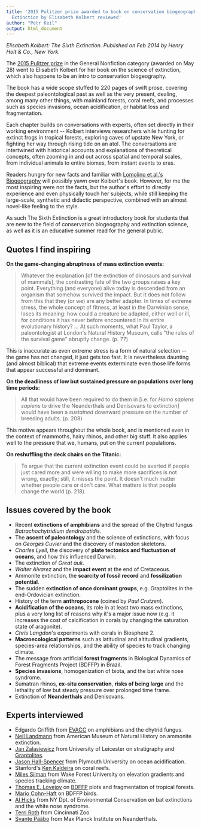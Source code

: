 ```yaml
---
title: '2015 Pulitzer prize awarded to book on conservation biogeography: The Sixth
  Extinction by Elisabeth Kolbert reviewed'
author: "Petr Keil"
output: html_document
---
```


*Elisabeth Kolbert: The Sixth Extinction. Published on Feb 2014 by Henry Holt & Co., New York.*

The [2015 Pulitzer prize](http://www.pulitzer.org/awards/2015) in the General Nonfiction category (awarded on May 28) went to Elisabeth Kolbert for her book on the science of extinction, which also happens to be an intro to conservation biogeography.

The book has a wide scope stuffed to 220 pages of swift prose, covering the deepest paleontological past as well as the very present, dealing, among many other things, with mainland forests, coral reefs, and processes such as species invasions, ocean acidification, or habitat loss and fragmentation.     

Each chapter builds on conversations with experts, often set directly in their working environment -- Kolbert interviews researchers while hunting for
extinct frogs in tropical forests, exploring caves of upstate New York, or fighting her way through rising tide on an atol. The conversations are intertwined with historical accounts and explanations of theoretical concepts, often zooming
in and out across spatial and temporal scales, from individual animals to entire 
biomes, from instant events to eras.

Readers hungry for new facts and familiar with [Lomolino et al.'s 
Biogeography](http://www.sinauer.com/biogeography-4e.html) will possibly yawn over
Kolbert's book. However, for me the most inspiring were not the facts, but the 
author's effort to directly experience and even physically touch her subjects, 
while still keeping the large-scale, synthetic and didactic perspective, combined
with an almost novel-like feeling to the style.

As such The Sixth Extinction is a great introductory book for students that are new to the field of conservation biogeography and extinction science, as well as it is
an educative summer read for the general public.

## Quotes I find inspiring

**On the game-changing abruptness of mass extinction events:**

> Whatever the explanation [of the extinction of dinosaurs and survival of mammals], the contrasting fate of the two groups raises a key point. Everything (and everyone) alive today is descended from an organism that somehow survived the impact. But it does not follow from this that they (or we) are any better adapter. In times of extreme stress, the whole concept of fitness, at least in the Darwinian sense, loses its meaning: how could a creature be adapted, either well or ill, for conditions it has never before encountered in its entire evolutionary history? ... At such moments, what Paul Taylor, a paleontologist at London's Natural History Museum, calls "the rules of the survival game" abruptly change. (p. 77)

This is inaccurate as even extreme stress is a form of
natural selection -- the game has not changed, it just gets too fast. It is nevertheless daunting (and almost biblical) that extreme events exterminate even those life forms that appear successful and dominant.

**On the deadliness of low but sustained pressure on populations over long time periods:**

> All that would have been required to do them in [i.e. for *Homo sapiens sapiens* to drive the Neanderthals and Denisovans to extinction] would have been a *sustained* downward pressure on the number of breeding adults. (p. 208)

This motive appears throughout the whole book, and is mentioned even in 
the context of mammoths, hairy rhinos, and other big stuff. It also applies well to the pressure that we, humans, put on the current populations. 

**On reshuffling the deck chairs on the Titanic:**

> To argue that the current extinction event could be
 averted if people just cared more and were willing to
make more sacrifices is not wrong, exactly; still, it
 misses the point. It doesn't much matter whether people
care or don't care. What matters is that people change 
the world (p. 218).


## Issues covered by the book
- Recent **extinctions of amphibians** and the spread of the Chytrid fungus *Batrachochytridium dendrobatidis*.
- The **ascent of paleontology** and the science of extinctions, with focus on *Georges Cuvier* and the discovery of mastodon skeletons.
- *Charles Lyell*, the discovery of **plate tectonics and fluctuation of oceans**, and how this influenced Darwin.
- The extinction of *Great auk*.
- *Walter Alvarez* and the **impact event** at the end of Cretaceous.
- Ammonite extinction, the **scarcity of fossil record** and **fossilization potential**.
- The sudden **extinction of once dominant groups**, e.g. Graptolites in the end-Ordovician extinction.
- History of the term **anthropocene** (coined by *Paul Crutzen*).
- **Acidification of the oceans**, its role in at least two mass extinctions, plus a very long list of reasons why it's a major issue now (e.g. it increases the cost of calcification in corals by changing the saturation state of aragonite).
- *Chris Langdon*'s experiments with corals in Biosphere 2.
- **Macroecological patterns** such as latitudinal and altitudinal gradients, species-area relationships, and the ability of species to track changing climate.
- The message from artificial **forest fragments** in Biological Dynamics of Forest Fragments Project (BDFFP) in Brazil.
- **Species invasions**, homogenization of biota, and the bat white nose syndrome.
- Sumatran rhinos, **ex-situ conservation**, **risks of being large** and the lethality of low but steady pressure over prolonged time frame.
- Extinction of **Neanderthals** and Denisovans.

## Experts interviewed
- Edgardo Griffith from [EVACC](http://amphibianrescue.org/tag/evacc/) on amphibians
and the chytrid fungus.
- [Neil Landmann](http://www.amnh.org/our-research/staff-directory/neil-landman) from American Museum of Natural History on ammonite extinction.
- [Jan Zalasiewicz](http://www2.le.ac.uk/departments/geology/people/zalasiewicz-ja) from University of Leicester on stratigraphy and [Graptolites](https://en.wikipedia.org/wiki/Graptolithina).
- [Jason Hall-Spencer](https://www.plymouth.ac.uk/staff/jason-hall-spencer) from Plymouth University on ocean acidification.
- Stanford's [Ken Kaldeira](http://globalecology.stanford.edu/labs/caldeiralab/) on coral reefs.
- [Miles Silman](http://users.wfu.edu/silmanmr/labpage/index.html) from Wake Forest University on elevation gradients and species tracking climate.
- [Thomas E. Lovejoy](https://en.wikipedia.org/wiki/Thomas_Lovejoy) on [BDFFP](http://stri.si.edu/english/research/facilities/affiliated_stations/bdffp/index.php)
plots and fragmentation of tropical forests.
- [Mario Cohn-Haft](http://www.researchgate.net/profile/Mario_Cohn-Haft/publications) on BDFFP birds.
- [Al Hicks](http://www.dec.ny.gov/pubs/46905.html) from NY Dpt. of Environmental Conservation on bat extinctions and the white nose syndrome.
- [Terri Roth](http://cincinnatizoo.org/wp-content/uploads/2011/03/Roth-Bio-2012.pdf) from Cincinnati Zoo
- [Svante Pääbo](https://en.wikipedia.org/wiki/Svante_P%C3%A4%C3%A4bo) from Max Planck Institute on Neanderthals.














